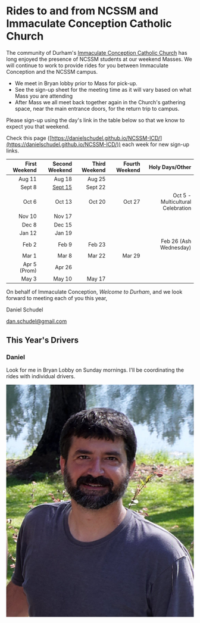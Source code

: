 # Rides to and from NCSSM and Immaculate Conception Catholic Church

The community of Durham's [Immaculate Conception Catholic Church](http://icdurham.org/) has long enjoyed the 
presence of NCSSM students at our weekend Masses. We will continue to work to provide rides for you between
Immaculate Conception and the NCSSM campus.

* We meet in Bryan lobby prior to Mass for pick-up.
* See the sign-up sheet for the meeting time as it will vary based on what Mass you are attending
* After Mass we all meet back together again in the Church's gathering space, near the main entrance doors, for the return trip to campus.

Please sign-up using the day's link in the table below so that we know to expect you that weekend.

Check this page ([https://danielschudel.github.io/NCSSM-ICD/](https://danielschudel.github.io/NCSSM-ICD/))
each week for new sign-up links.

|First Weekend      |Second Weekend |Third Weekend            |Fourth Weekend  |Holy Days/Other         |
|------------------:|--------------:|------------------------:|---------------:|-----------------------:|
|Aug  11            |Aug 18         |Aug 25                   |                |                        |
|Sept  8            |[Sept 15](https://www.signupgenius.com/go/10c0b4cafa82ba13-september11)        |Sept 22                  |                |                        |
|Oct   6            |Oct  13        |Oct  20                  |Oct 27          |Oct 5 - Multicultural Celebration|
|Nov  10            |Nov  17        |                         |                |                        |
|Dec   8            |Dec  15        |                         |                |                        |
|Jan  12            |Jan  19        |                         |                |                        |
|Feb   2            |Feb   9        |Feb  23                  |                |Feb 26 (Ash Wednesday)  |
|Mar   1            |Mar   8        |Mar  22                  |Mar     29      |                        |
|Apr   5 (Prom)     |Apr  26        |                         |                |                        |
|May   3            |May  10        |May  17                  |                |                        |


On behalf of Immaculate Conception, *Welcome to Durham*, and we look forward to meeting each of you this year,

Daniel Schudel

[dan.schudel@gmail.com](mailto:dan.schudel@gmail.com)

## This Year's Drivers

### Daniel

Look for me in Bryan Lobby on Sunday mornings. I'll be coordinating the rides with individual drivers.

![Daniel](Images/daniel.jpg "Daniel")

